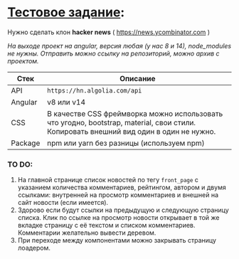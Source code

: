 # [Тестовое задание](https://dmitiy.github.io/angular_test_news_clone/):

Нужно сделать клон **hacker news** ( https://news.ycombinator.com )

*На выходе проект на angular, версия любая (у нас 8 и 14), node_modules не нужны.
Отправить можно ссылку на репозиторий, можно архив с проектом.*

| Стек | Описание |
| ----------- | ----------- |
| API | `https://hn.algolia.com/api` |
| Angular | v8 или v14 |
| CSS | В качестве CSS фреймворка можно использовать что угодно, bootstrap, material, свои стили. Копировать внешний вид один в один не нужно. |
| Package | npm или yarn без разницы (используем npm)  |


### TO DO:

1. На главной странице список новостей по тегу `front_page` с указанием количества комментариев, рейтингом, автором и двумя ссылками: внутренней на просмотр комментариев и внешней на сайт новости (если имеется).
2. Здорово если будут ссылки на предыдущую и следующую страницу списка. Клик по ссылке на просмотр новости открывает в той же вкладке страницу с её текстом и списком комментариев. Комментарии желательно вывести деревом.
3. При переходе между компонентами можно закрывать страницу лоадером.


  